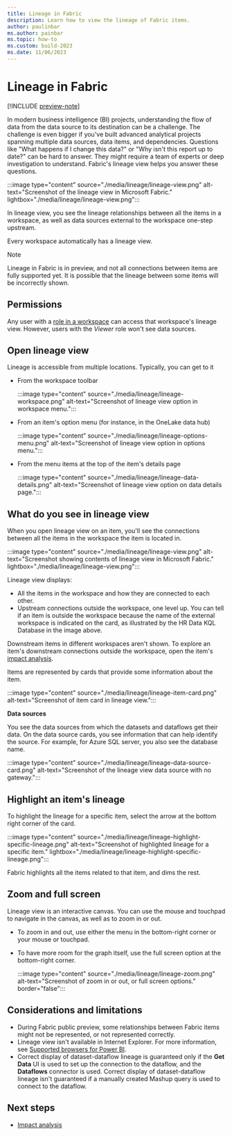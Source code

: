 ```yaml
---
title: Lineage in Fabric
description: Learn how to view the lineage of Fabric items.
author: paulinbar
ms.author: painbar
ms.topic: how-to
ms.custom: build-2023
ms.date: 11/06/2023
---
```


# Lineage in Fabric

[!INCLUDE [preview-note](../includes/preview-note.md)]

In modern business intelligence (BI) projects, understanding the flow of data from the data source to its destination can be a challenge. The challenge is even bigger if you've built advanced analytical projects spanning multiple data sources, data items, and dependencies. Questions like "What happens if I change this data?" or "Why isn't this report up to date?" can be hard to answer. They might require a team of experts or deep investigation to understand. Fabric's lineage view helps you answer these questions.

:::image type="content" source="./media/lineage/lineage-view.png" alt-text="Screenshot of the lineage view in Microsoft Fabric." lightbox="./media/lineage/lineage-view.png":::

In lineage view, you see the lineage relationships between all the items in a workspace, as well as data sources external to the workspace one-step upstream.

Every workspace automatically has a lineage view.

> [!NOTE]
> Lineage in Fabric is in preview, and not all connections between items are fully supported yet. It is possible that the lineage between some items will be incorrectly shown.

## Permissions

Any user with a [role in a workspace](../get-started/roles-workspaces.md) can access that workspace's lineage view. However, users with the *Viewer* role won't see data sources.

## Open lineage view

Lineage is accessible from multiple locations. Typically, you can get to it 

* From the workspace toolbar

    :::image type="content" source="./media/lineage/lineage-workspace.png" alt-text="Screenshot of lineage view option in workspace menu.":::

* From an item's option menu (for instance, in the OneLake data hub)

    :::image type="content" source="./media/lineage/lineage-options-menu.png" alt-text="Screenshot of lineage view option in options menu.":::

* From the menu items at the top of the item's details page

    :::image type="content" source="./media/lineage/lineage-data-details.png" alt-text="Screenshot of lineage view option on data details page.":::

## What do you see in lineage view

When you open lineage view on an item, you'll see the connections between all the items in the workspace the item is located in.

:::image type="content" source="./media/lineage/lineage-view.png" alt-text="Screenshot showing contents of lineage view in Microsoft Fabric." lightbox="./media/lineage/lineage-view.png":::

Lineage view displays:

* All the items in the workspace and how they are connected to each other.
* Upstream connections outside the workspace, one level up. You can tell if an item is outside the workspace because the name of the external workspace is indicated on the card, as illustrated by the HR Data KQL Database in the image above.

Downstream items in different workspaces aren't shown. To explore an item's downstream connections outside the workspace, open the item's [impact analysis](./impact-analysis.md).

Items are represented by cards that provide some information about the item.

:::image type="content" source="./media/lineage/lineage-item-card.png" alt-text="Screenshot of item card in lineage view.":::

**Data sources**

You see the data sources from which the datasets and dataflows get their data. On the data source cards, you see information that can help identify the source. For example, for Azure SQL server, you also see the database name.

:::image type="content" source="./media/lineage/lineage-data-source-card.png" alt-text="Screenshot of the lineage view data source with no gateway.":::

## Highlight an item's lineage

To highlight the lineage for a specific item, select the arrow at the bottom right corner of the card.

:::image type="content" source="./media/lineage/lineage-highlight-specific-lineage.png" alt-text="Screenshot of highlighted lineage for a specific item." lightbox="./media/lineage/lineage-highlight-specific-lineage.png":::

   Fabric highlights all the items related to that item, and dims the rest.

## Zoom and full screen 

Lineage view is an interactive canvas. You can use the mouse and touchpad to navigate in the canvas, as well as to zoom in or out.

* To zoom in and out, use either the menu in the bottom-right corner or your mouse or touchpad.
* To have more room for the graph itself, use the full screen option at the bottom-right corner.

    :::image type="content" source="./media/lineage/lineage-zoom.png" alt-text="Screenshot of zoom in or out, or full screen options." border="false":::

## Considerations and limitations

* During Fabric public preview, some relationships between Fabric items might not be represented, or not represented correctly.
* Lineage view isn't available in Internet Explorer. For more information, see [Supported browsers for Power BI](/power-bi/fundamentals/power-bi-browsers).
* Correct display of dataset-dataflow lineage is guaranteed only if the **Get Data** UI is used to set up the connection to the dataflow, and the **Dataflows** connector is used. Correct display of dataset-dataflow lineage isn't guaranteed if a manually created Mashup query is used to connect to the dataflow.

## Next steps

* [Impact analysis](./impact-analysis.md)

